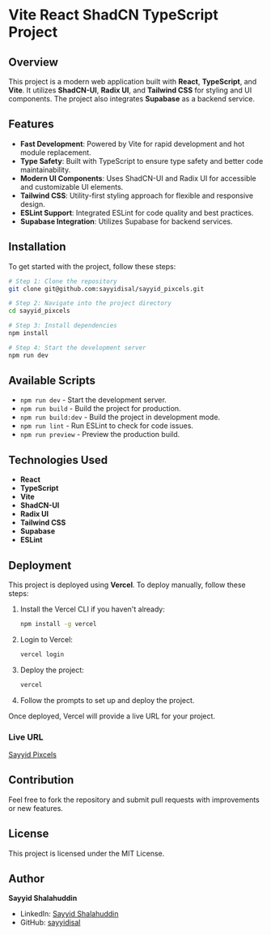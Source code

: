 # Vite React ShadCN TypeScript Project

## Overview
This project is a modern web application built with **React**, **TypeScript**, and **Vite**. It utilizes **ShadCN-UI**, **Radix UI**, and **Tailwind CSS** for styling and UI components. The project also integrates **Supabase** as a backend service.

## Features
- **Fast Development**: Powered by Vite for rapid development and hot module replacement.
- **Type Safety**: Built with TypeScript to ensure type safety and better code maintainability.
- **Modern UI Components**: Uses ShadCN-UI and Radix UI for accessible and customizable UI elements.
- **Tailwind CSS**: Utility-first styling approach for flexible and responsive design.
- **ESLint Support**: Integrated ESLint for code quality and best practices.
- **Supabase Integration**: Utilizes Supabase for backend services.

## Installation
To get started with the project, follow these steps:

```sh
# Step 1: Clone the repository
git clone git@github.com:sayyidisal/sayyid_pixcels.git

# Step 2: Navigate into the project directory
cd sayyid_pixcels

# Step 3: Install dependencies
npm install

# Step 4: Start the development server
npm run dev
```

## Available Scripts
- `npm run dev` - Start the development server.
- `npm run build` - Build the project for production.
- `npm run build:dev` - Build the project in development mode.
- `npm run lint` - Run ESLint to check for code issues.
- `npm run preview` - Preview the production build.

## Technologies Used
- **React**
- **TypeScript**
- **Vite**
- **ShadCN-UI**
- **Radix UI**
- **Tailwind CSS**
- **Supabase**
- **ESLint**

## Deployment
This project is deployed using **Vercel**. To deploy manually, follow these steps:

1. Install the Vercel CLI if you haven't already:
   ```sh
   npm install -g vercel
   ```
2. Login to Vercel:
   ```sh
   vercel login
   ```
3. Deploy the project:
   ```sh
   vercel
   ```
4. Follow the prompts to set up and deploy the project.

Once deployed, Vercel will provide a live URL for your project.

### Live URL
[Sayyid Pixcels](https://sayyid-pixcels-m5ap0ly67-sayyidisals-projects.vercel.app/)

## Contribution
Feel free to fork the repository and submit pull requests with improvements or new features.

## License
This project is licensed under the MIT License.

## Author
**Sayyid Shalahuddin**  
- LinkedIn: [Sayyid Shalahuddin](https://www.linkedin.com/in/sayyid-shalahuddin-431033166/)  
- GitHub: [sayyidisal](https://github.com/sayyidisal)

